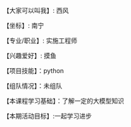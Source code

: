 【大家可以叫我】: 西风

【坐标】: 南宁

【专业/职业】: 实施工程师

【兴趣爱好】: 摸鱼

【项目技能】：python

【组队情况】：未组队

【本课程学习基础】：了解一定的大模型知识

【本期活动目标】:一起学习进步
